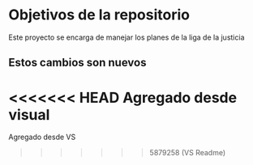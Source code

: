 # Objetivos de la repositorio

Este proyecto se encarga de manejar los planes de la liga de la justicia

## Estos cambios son nuevos
<<<<<<< HEAD
Agregado desde visual
=======
Agregado desde VS
>>>>>>> 5879258 (VS Readme)
